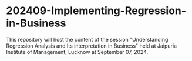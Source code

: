 # 202409-Implementing-Regression-in-Business
This repository will host the content of the session "Understanding Regression Analysis and Its interpretation in Business" held at Jaipuria Institute of Management, Lucknow at September 07, 2024.
